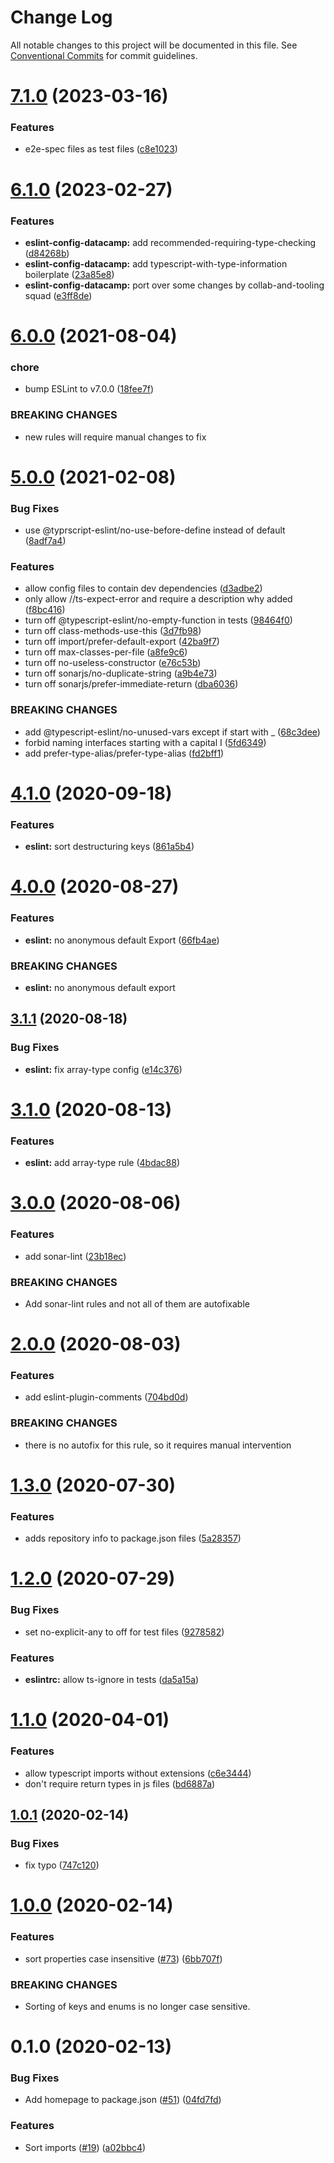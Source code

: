 # Change Log

All notable changes to this project will be documented in this file.
See [Conventional Commits](https://conventionalcommits.org) for commit guidelines.

# [7.1.0](https://github.com/datacamp-engineering/jsconfig/compare/@datacamp/eslint-config@7.0.0...@datacamp/eslint-config@7.1.0) (2023-03-16)


### Features

* e2e-spec files as test files ([c8e1023](https://github.com/datacamp-engineering/jsconfig/commit/c8e10232af2409109ee8804b130c268e8da203c2))





# [6.1.0](https://github.com/datacamp-engineering/jsconfig/compare/@datacamp/eslint-config@6.0.0...@datacamp/eslint-config@6.1.0) (2023-02-27)

### Features

- **eslint-config-datacamp:** add recommended-requiring-type-checking ([d84268b](https://github.com/datacamp-engineering/jsconfig/commit/d84268b45d421e7cc6b32b693f04a61c4abac33f))
- **eslint-config-datacamp:** add typescript-with-type-information boilerplate ([23a85e8](https://github.com/datacamp-engineering/jsconfig/commit/23a85e8b4c7a8e7a1c48437168a2d39dac5d5c1b))
- **eslint-config-datacamp:** port over some changes by collab-and-tooling squad ([e3ff8de](https://github.com/datacamp-engineering/jsconfig/commit/e3ff8def6c4fe2020162b4e13d79d13e23bd7a07))

# [6.0.0](https://github.com/datacamp-engineering/jsconfig/compare/@datacamp/eslint-config@5.0.0...@datacamp/eslint-config@6.0.0) (2021-08-04)

### chore

- bump ESLint to v7.0.0 ([18fee7f](https://github.com/datacamp-engineering/jsconfig/commit/18fee7feb4db9f62aea32eb642aa392925b6f6ea))

### BREAKING CHANGES

- new rules will require manual changes to fix

# [5.0.0](https://github.com/datacamp-engineering/jsconfig/compare/@datacamp/eslint-config@4.1.0...@datacamp/eslint-config@5.0.0) (2021-02-08)

### Bug Fixes

- use @typrscript-eslint/no-use-before-define instead of default ([8adf7a4](https://github.com/datacamp-engineering/jsconfig/commit/8adf7a4f66fe3c854d261ea7371033ebacecf9a3))

### Features

- allow config files to contain dev dependencies ([d3adbe2](https://github.com/datacamp-engineering/jsconfig/commit/d3adbe24ff33fd22325c42a6ff558ad03269f575))
- only allow //ts-expect-error and require a description why added ([f8bc416](https://github.com/datacamp-engineering/jsconfig/commit/f8bc416e0dad7b45f4a27cf3d59457203715daf9))
- turn off @typescript-eslint/no-empty-function in tests ([98464f0](https://github.com/datacamp-engineering/jsconfig/commit/98464f020fd1a2fd2e81e8a3c4651f9264285102))
- turn off class-methods-use-this ([3d7fb98](https://github.com/datacamp-engineering/jsconfig/commit/3d7fb98832e9a8e81ea805f778f29cbf9e64edd4))
- turn off import/prefer-default-export ([42ba9f7](https://github.com/datacamp-engineering/jsconfig/commit/42ba9f7ef22a1f37f0f879ebd44ade3fa6c5cd0d))
- turn off max-classes-per-file ([a8fe9c6](https://github.com/datacamp-engineering/jsconfig/commit/a8fe9c69a148ce862eb27c935a73df2bb8b7cc98))
- turn off no-useless-constructor ([e76c53b](https://github.com/datacamp-engineering/jsconfig/commit/e76c53b225bc91fd7a4bec57c65c1d006fc401a5))
- turn off sonarjs/no-duplicate-string ([a9b4e73](https://github.com/datacamp-engineering/jsconfig/commit/a9b4e7333fd6a6cdd7e7f908312a98b7eee59fc9))
- turn off sonarjs/prefer-immediate-return ([dba6036](https://github.com/datacamp-engineering/jsconfig/commit/dba6036ffd81dfccef482dcf387774739136e3e2))

### BREAKING CHANGES

- add @typescript-eslint/no-unused-vars except if start with \_ ([68c3dee](https://github.com/datacamp-engineering/jsconfig/commit/68c3dee5db4585cde9689706515377d897977562))
- forbid naming interfaces starting with a capital I ([5fd6349](https://github.com/datacamp-engineering/jsconfig/commit/5fd6349f3e2afbc7f600f8a07fc4c5dde70d01c7))
- add prefer-type-alias/prefer-type-alias ([fd2bff1](https://github.com/datacamp-engineering/jsconfig/commit/fd2bff196c836807e7ffd3179e2ce96c834e1a17))

# [4.1.0](https://github.com/datacamp-engineering/jsconfig/compare/@datacamp/eslint-config@4.0.0...@datacamp/eslint-config@4.1.0) (2020-09-18)

### Features

- **eslint:** sort destructuring keys ([861a5b4](https://github.com/datacamp-engineering/jsconfig/commit/861a5b4))

# [4.0.0](https://github.com/datacamp-engineering/jsconfig/compare/@datacamp/eslint-config@3.1.1...@datacamp/eslint-config@4.0.0) (2020-08-27)

### Features

- **eslint:** no anonymous default Export ([66fb4ae](https://github.com/datacamp-engineering/jsconfig/commit/66fb4ae))

### BREAKING CHANGES

- **eslint:** no anonymous default export

## [3.1.1](https://github.com/datacamp-engineering/jsconfig/compare/@datacamp/eslint-config@3.1.0...@datacamp/eslint-config@3.1.1) (2020-08-18)

### Bug Fixes

- **eslint:** fix array-type config ([e14c376](https://github.com/datacamp-engineering/jsconfig/commit/e14c376))

# [3.1.0](https://github.com/datacamp-engineering/jsconfig/compare/@datacamp/eslint-config@3.0.0...@datacamp/eslint-config@3.1.0) (2020-08-13)

### Features

- **eslint:** add array-type rule ([4bdac88](https://github.com/datacamp-engineering/jsconfig/commit/4bdac88))

# [3.0.0](https://github.com/datacamp-engineering/jsconfig/compare/@datacamp/eslint-config@2.0.0...@datacamp/eslint-config@3.0.0) (2020-08-06)

### Features

- add sonar-lint ([23b18ec](https://github.com/datacamp-engineering/jsconfig/commit/23b18ec))

### BREAKING CHANGES

- Add sonar-lint rules and not all of them are autofixable

# [2.0.0](https://github.com/datacamp-engineering/jsconfig/compare/@datacamp/eslint-config@1.3.0...@datacamp/eslint-config@2.0.0) (2020-08-03)

### Features

- add eslint-plugin-comments ([704bd0d](https://github.com/datacamp-engineering/jsconfig/commit/704bd0d))

### BREAKING CHANGES

- there is no autofix for this rule, so it requires manual intervention

# [1.3.0](https://github.com/datacamp-engineering/jsconfig/compare/@datacamp/eslint-config@1.2.0...@datacamp/eslint-config@1.3.0) (2020-07-30)

### Features

- adds repository info to package.json files ([5a28357](https://github.com/datacamp-engineering/jsconfig/commit/5a28357))

# [1.2.0](https://github.com/datacamp-engineering/jsconfig/compare/@datacamp/eslint-config@1.1.0...@datacamp/eslint-config@1.2.0) (2020-07-29)

### Bug Fixes

- set no-explicit-any to off for test files ([9278582](https://github.com/datacamp-engineering/jsconfig/commit/9278582))

### Features

- **eslintrc:** allow ts-ignore in tests ([da5a15a](https://github.com/datacamp-engineering/jsconfig/commit/da5a15a))

# [1.1.0](https://github.com/datacamp-engineering/jsconfig/compare/@datacamp/eslint-config@1.0.1...@datacamp/eslint-config@1.1.0) (2020-04-01)

### Features

- allow typescript imports without extensions ([c6e3444](https://github.com/datacamp-engineering/jsconfig/commit/c6e3444))
- don't require return types in js files ([bd6887a](https://github.com/datacamp-engineering/jsconfig/commit/bd6887a))

## [1.0.1](https://github.com/datacamp-engineering/jsconfig/compare/@datacamp/eslint-config@1.0.0...@datacamp/eslint-config@1.0.1) (2020-02-14)

### Bug Fixes

- fix typo ([747c120](https://github.com/datacamp-engineering/jsconfig/commit/747c120))

# [1.0.0](https://github.com/datacamp-engineering/jsconfig/compare/@datacamp/eslint-config@0.1.0...@datacamp/eslint-config@1.0.0) (2020-02-14)

### Features

- sort properties case insensitive ([#73](https://github.com/datacamp-engineering/jsconfig/issues/73)) ([6bb707f](https://github.com/datacamp-engineering/jsconfig/commit/6bb707f))

### BREAKING CHANGES

- Sorting of keys and enums is no longer case sensitive.

# 0.1.0 (2020-02-13)

### Bug Fixes

- Add homepage to package.json ([#51](https://github.com/datacamp-engineering/jsconfig/issues/51)) ([04fd7fd](https://github.com/datacamp-engineering/jsconfig/commit/04fd7fd))

### Features

- Sort imports ([#19](https://github.com/datacamp-engineering/jsconfig/issues/19)) ([a02bbc4](https://github.com/datacamp-engineering/jsconfig/commit/a02bbc4))
